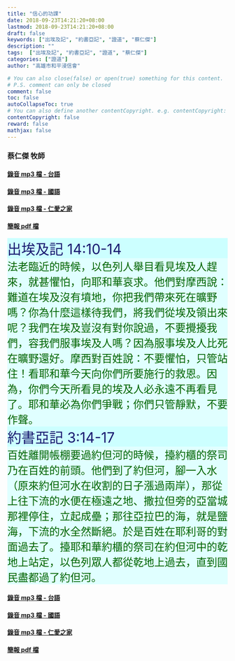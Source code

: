 ```yaml
---
title: "信心的功課"
date: 2018-09-23T14:21:20+08:00
lastmod: 2018-09-23T14:21:20+08:00
draft: false
keywords: ["出埃及記", "約書亞記", "證道", "蔡仁傑"]
description: ""
tags:  ["出埃及記", "約書亞記", "證道", "蔡仁傑"]
categories: ["證道"]
author: "高雄市和平浸信會"

# You can also close(false) or open(true) something for this content.
# P.S. comment can only be closed
comment: false
toc: false
autoCollapseToc: true
# You can also define another contentCopyright. e.g. contentCopyright: "This is another copyright."
contentCopyright: false
reward: false
mathjax: false
---
```


### 蔡仁傑 牧師

#### [錄音 mp3 檔 - 台語](/mp3-s/s20180923t.mp3 "信心的功課 - 台語")

#### [錄音 mp3 檔 - 國語](/mp3-s/s20180923c.mp3 "信心的功課 - 國語")

#### [錄音 mp3 檔 - 仁愛之家](/mp3-s/s20180923k.mp3 "信心的功課 - 仁愛之家")

#### [簡報 pdf 檔](/pdf-s/s20180923.pdf "信心的功課")

<div style="background-color:#CCFFFF"><font size="6", color="#191970">
出埃及記 14:10-14
</font>
</div>

<div style="background-color:#E0FFFF"><font size="5", color="#006400">
法老臨近的時候，以色列人舉目看見埃及人趕來，就甚懼怕，向耶和華哀求。他們對摩西說：難道在埃及沒有墳地，你把我們帶來死在曠野嗎？你為什麼這樣待我們，將我們從埃及領出來呢？我們在埃及豈沒有對你說過，不要攪擾我們，容我們服事埃及人嗎？因為服事埃及人比死在曠野還好。摩西對百姓說：不要懼怕，只管站住！看耶和華今天向你們所要施行的救恩。因為，你們今天所看見的埃及人必永遠不再看見了。耶和華必為你們爭戰；你們只管靜默，不要作聲。
</font>
</div>

<div style="background-color:#CCFFFF"><font size="6", color="#191970">
約書亞記 3:14-17
</font>
</div>

<div style="background-color:#E0FFFF"><font size="5", color="#006400">
百姓離開帳棚要過約但河的時候，擡約櫃的祭司乃在百姓的前頭。他們到了約但河，腳一入水（原來約但河水在收割的日子漲過兩岸），那從上往下流的水便在極遠之地、撒拉但旁的亞當城那裡停住，立起成壘；那往亞拉巴的海，就是鹽海，下流的水全然斷絕。於是百姓在耶利哥的對面過去了。擡耶和華約櫃的祭司在約但河中的乾地上站定，以色列眾人都從乾地上過去，直到國民盡都過了約但河。
</font>
</div>

#### [錄音 mp3 檔 - 台語](/mp3-s/s20180923t.mp3 "信心的功課 - 台語")

#### [錄音 mp3 檔 - 國語](/mp3-s/s20180923c.mp3 "信心的功課 - 國語")

#### [錄音 mp3 檔 - 仁愛之家](/mp3-s/s20180923k.mp3 "信心的功課 - 仁愛之家")

#### [簡報 pdf 檔](/pdf-s/s20180923.pdf "信心的功課")